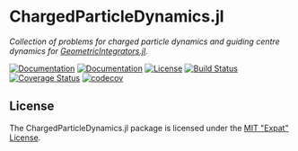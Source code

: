 
# ChargedParticleDynamics.jl

*Collection of problems for charged particle dynamics and guiding centre dynamics for [GeometricIntegrators.jl](https://github.com/DDMGNI/GeometricIntegrators.jl).*

[![Documentation](https://img.shields.io/badge/docs-stable-blue.svg)](https://ddmgni.github.io/ChargedParticleDynamics.jl/stable/)
[![Documentation](https://img.shields.io/badge/docs-latest-blue.svg)](https://ddmgni.github.io/ChargedParticleDynamics.jl/latest/)
[![License](https://img.shields.io/badge/license-MIT-blue.svg)](LICENSE.md)
[![Build Status](https://travis-ci.org/DDMGNI/ChargedParticleDynamics.jl.svg?branch=master)](https://travis-ci.org/DDMGNI/ChargedParticleDynamics.jl)
[![Coverage Status](https://coveralls.io/repos/github/DDMGNI/ChargedParticleDynamics.jl/badge.svg)](https://coveralls.io/github/DDMGNI/ChargedParticleDynamics.jl)
[![codecov](https://codecov.io/gh/DDMGNI/ChargedParticleDynamics.jl/branch/master/graph/badge.svg)](https://codecov.io/gh/DDMGNI/ChargedParticleDynamics.jl)


## License

The ChargedParticleDynamics.jl package is licensed under the [MIT "Expat" License](LICENSE.md).
